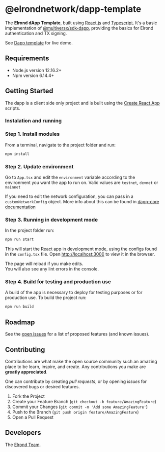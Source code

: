 # @elrondnetwork/dapp-template

The **Elrond dApp Template**, built using [React.js](https://reactjs.org/) and [Typescript](https://www.typescriptlang.org/).
It's a basic implementation of [@multiversx/sdk-dapp](https://www.npmjs.com/package/@multiversx/sdk-dapp), providing the basics for Elrond authentication and TX signing.

See [Dapp template](https://dapp-template.elrond.com/) for live demo.

## Requirements

- Node.js version 12.16.2+
- Npm version 6.14.4+

## Getting Started

The dapp is a client side only project and is built using the [Create React App](https://create-react-app.dev) scripts.

### Instalation and running

### Step 1. Install modules

From a terminal, navigate to the project folder and run:

```bash
npm install
```

### Step 2. Update environment

Go to `App.tsx` and edit the `environment` variable according to the environment you want the app to run on.
Valid values are `testnet`, `devnet` or `mainnet`

If you need to edit the network configuration, you can pass in a `customNetworkConfig` object.
More info about this can be found in [dapp-core documentation](https://github.com/ElrondNetwork/dapp-core)

### Step 3. Running in development mode

In the project folder run:

```bash
npm run start
```

This will start the React app in development mode, using the configs found in the `config.tsx` file.
Open [http://localhost:3000](http://localhost:3000) to view it in the browser.

The page will reload if you make edits.\
You will also see any lint errors in the console.

### Step 4. Build for testing and production use

A build of the app is necessary to deploy for testing purposes or for production use.
To build the project run:

```bash
npm run build
```

## Roadmap

See the [open issues](https://github.com/ElrondNetwork/dapp-template/issues) for a list of proposed features (and known issues).

## Contributing

Contributions are what make the open source community such an amazing place to be learn, inspire, and create. Any contributions you make are **greatly appreciated**.

One can contribute by creating _pull requests_, or by opening _issues_ for discovered bugs or desired features.

1. Fork the Project
2. Create your Feature Branch (`git checkout -b feature/AmazingFeature`)
3. Commit your Changes (`git commit -m 'Add some AmazingFeature'`)
4. Push to the Branch (`git push origin feature/AmazingFeature`)
5. Open a Pull Request

## Developers

The [Elrond Team](https://elrond.com/team/).
